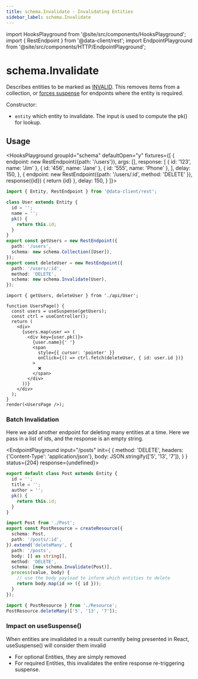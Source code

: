 ```yaml
---
title: schema.Invalidate - Invalidating Entities
sidebar_label: schema.Invalidate
---
```


import HooksPlayground from '@site/src/components/HooksPlayground';
import { RestEndpoint } from '@data-client/rest';
import EndpointPlayground from '@site/src/components/HTTP/EndpointPlayground';

# schema.Invalidate

Describes entities to be marked as [INVALID](/docs/concepts/expiry-policy#invalid). This removes items from a
collection, or [forces suspense](/docs/concepts/expiry-policy#any-endpoint-with-an-entity) for endpoints where the entity is required. 

Constructor:

- `entity` which entity to invalidate. The input is used to compute the pk() for lookup.

## Usage

<HooksPlayground groupId="schema" defaultOpen="y" fixtures={[
{
endpoint: new RestEndpoint({path: '/users'}),
args: [],
response: [
    { id: '123', name: 'Jim' },
    { id: '456', name: 'Jane' },
    { id: '555', name: 'Phone' },
  ],
delay: 150,
},
{
  endpoint: new RestEndpoint({path: '/users/:id', method: 'DELETE' }),
  response({id}) {
    return {id}
  },
  delay: 150,
}
]}>

```typescript title="api/User"
import { Entity, RestEndpoint } from '@data-client/rest';

class User extends Entity {
  id = '';
  name = '';
  pk() {
    return this.id;
  }
}
export const getUsers = new RestEndpoint({
  path: '/users',
  schema: new schema.Collection([User]),
});
export const deleteUser = new RestEndpoint({
  path: '/users/:id',
  method: 'DELETE',
  schema: new schema.Invalidate(User),
});
```

```tsx title="UserPage"
import { getUsers, deleteUser } from './api/User';

function UsersPage() {
  const users = useSuspense(getUsers);
  const ctrl = useController();
  return (
    <div>
      {users.map(user => (
        <div key={user.pk()}>
          {user.name}{' '}
          <span
            style={{ cursor: 'pointer' }}
            onClick={() => ctrl.fetch(deleteUser, { id: user.id })}
          >
            ❌
          </span>
        </div>
      ))}
    </div>
  );
}
render(<UsersPage />);
```

</HooksPlayground>

### Batch Invalidation

Here we add another endpoint for deleting many entities at a time. Here we
pass in a list of ids, and the response is an empty string.


<EndpointPlayground
input="/posts"
init={
  {
    method: 'DELETE',
    headers: {'Content-Type': 'application/json'},
    body: JSON.stringify(['5', '13', '7']),
  }
}
status={204}
response={undefined}>

```typescript title="Post" collapsed
export default class Post extends Entity {
  id = '';
  title = '';
  author = '';
  pk() {
    return this.id;
  }
}
```

```typescript title="Resource" {9}
import Post from './Post';
export const PostResource = createResource({
  schema: Post,
  path: '/posts/:id',
}).extend('deleteMany', {
  path: '/posts',
  body: [] as string[],
  method: 'DELETE',
  schema: [new schema.Invalidate(Post)],
  process(value, body) {
    // use the body payload to inform which entities to delete
    return body.map(id => ({ id }));
  }
});
```

```typescript title="Request" column
import { PostResource } from './Resource';
PostResource.deleteMany(['5', '13', '7']);
```

</EndpointPlayground>

### Impact on useSuspense()

When entities are invalidated in a result currently being presented in React, useSuspense()
will consider them invalid

- For optional Entities, they are simply removed
- For required Entities, this invalidates the entire response re-triggering suspense.
